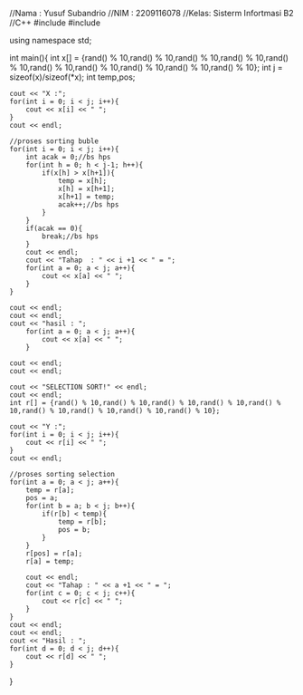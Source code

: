 
//Nama : Yusuf Subandrio
//NIM  : 2209116078
//Kelas: Sisterm Infortmasi B2 
//C++
#include<iostream>
#include<cstdlib>

using namespace std;

int main(){
	int x[] = {rand() % 10,rand() % 10,rand() % 10,rand() % 10,rand() % 10,rand() % 10,rand() % 10,rand() % 10,rand() % 10,rand() % 10};
	int j = sizeof(x)/sizeof(*x);
	int temp,pos;

	cout << "X :";
	for(int i = 0; i < j; i++){
	 	cout << x[i] << " ";
	}
	cout << endl;
	
	//proses sorting buble
	for(int i = 0; i < j; i++){
		int acak = 0;//bs hps
		for(int h = 0; h < j-1; h++){
			if(x[h] > x[h+1]){
				temp = x[h];
				x[h] = x[h+1];
				x[h+1] = temp;
				acak++;//bs hps
			}
		}	
		if(acak == 0){
			break;//bs hps
		}
		cout << endl;
		cout << "Tahap  : " << i +1 << " = ";
		for(int a = 0; a < j; a++){
			cout << x[a] << " ";
		} 
	}

	cout << endl;
	cout << endl;
	cout << "hasil : ";
		for(int a = 0; a < j; a++){
			cout << x[a] << " ";
		}
	
	cout << endl;
	cout << endl; 

	cout << "SELECTION SORT!" << endl;
	cout << endl;
	int r[] = {rand() % 10,rand() % 10,rand() % 10,rand() % 10,rand() % 10,rand() % 10,rand() % 10,rand() % 10,rand() % 10};

	cout << "Y :";
	for(int i = 0; i < j; i++){
		cout << r[i] << " ";
	}
	cout << endl;
	
	//proses sorting selection
	for(int a = 0; a < j; a++){
		temp = r[a];
		pos = a;
		for(int b = a; b < j; b++){
			if(r[b] < temp){
				temp = r[b];
				pos = b;
			}
		}
		r[pos] = r[a];
		r[a] = temp;
				
		cout << endl;
		cout << "Tahap : " << a +1 << " = ";
		for(int c = 0; c < j; c++){
			cout << r[c] << " ";
		}
	}
	cout << endl;
	cout << endl;
	cout << "Hasil : ";
	for(int d = 0; d < j; d++){
		cout << r[d] << " ";
	}
}  




